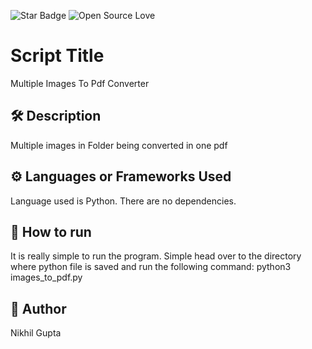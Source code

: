 <!--Please do not remove this part-->
![Star Badge](https://img.shields.io/static/v1?label=%F0%9F%8C%9F&message=If%20Useful&style=style=flat&color=BC4E99)
![Open Source Love](https://badges.frapsoft.com/os/v1/open-source.svg?v=103)

# Script Title
Multiple Images To Pdf Converter

## 🛠️ Description
<!--Remove the below lines and add yours -->
Multiple images in Folder being converted in one pdf

## ⚙️ Languages or Frameworks Used
<!--Remove the below lines and add yours -->
Language used is Python. There are no dependencies.

## 🌟 How to run
<!--Remove the below lines and add yours -->
It is really simple to run the program. Simple head over to the directory where python file is saved and run the following 
command: python3 images_to_pdf.py

## 🤖 Author
<!--Remove the below lines and add yours -->
Nikhil Gupta